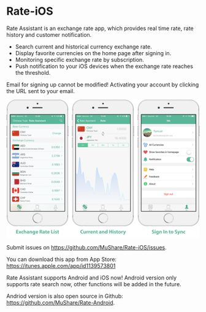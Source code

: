 # Rate-iOS
Rate Assistant is an exchange rate app, which provides real time rate, rate history and customer notification.

- Search current and historical currency exchange rate.
- Display favorite currencies on the home page after signing in.
- Monitoring specific exchange rate by subscription.
- Push notification to your iOS devices when the exchange rate reaches the threshold.

Email for signing up cannot be modified! Activating your account by clicking the URL sent to your email.

![Rate-iOS](https://github.com/MuShare/Rate-iOS/raw/master/Images/rate_iOS.png)

Submit issues on https://github.com/MuShare/Rate-iOS/issues.

You can download this app from App Store: https://itunes.apple.com/app/id1139573801

Rate Assistant supports Android and iOS now! Android version only supports rate search now, other functions will be added in the future.

Andriod version is also open source in Github: https://github.com/MuShare/Rate-Android.
